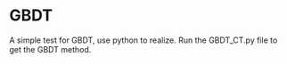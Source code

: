 # GBDT
A simple test for GBDT, use python to realize.
Run the GBDT_CT.py file to get the GBDT method.
